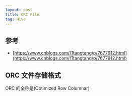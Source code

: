 ```yaml
---
layout: post
title: ORC File
tag: Hive
---
```


## 参考
* [https://www.cnblogs.com/ITtangtang/p/7677912.html](https://www.cnblogs.com/ITtangtang/p/7677912.html)

## ORC 文件存储格式
ORC 的全称是(Optimized Row Columnar)